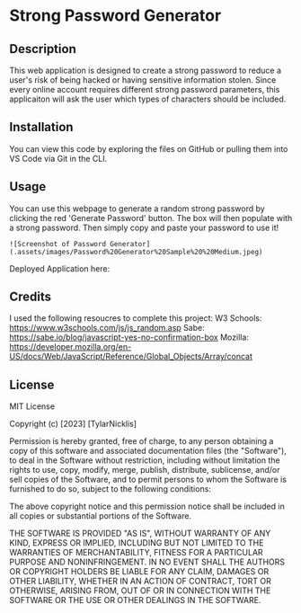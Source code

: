 # Strong Password Generator

## Description
This web application is designed to create a strong password to reduce a user's risk of being hacked or having sensitive information stolen. Since every online account requires different strong password parameters, this applicaiton will ask the user which types of characters should be included. 

## Installation 
You can view this code by exploring the files on GitHub or pulling them into VS Code via Git in the CLI.

## Usage 
You can use this webpage to generate a random strong password by clicking the red 'Generate Password' button. The box will then populate with a strong password. Then simply copy and paste your password to use it! 

    ![Screenshot of Password Generator](.assets/images/Password%20Generator%20Sample%20%20Medium.jpeg)

Deployed Application here: 

## Credits 
I used the following resoucres to complete this project: 
W3 Schools: https://www.w3schools.com/js/js_random.asp
Sabe: https://sabe.io/blog/javascript-yes-no-confirmation-box
Mozilla: https://developer.mozilla.org/en-US/docs/Web/JavaScript/Reference/Global_Objects/Array/concat

## License
MIT License

Copyright (c) [2023] [TylarNicklis]

Permission is hereby granted, free of charge, to any person obtaining a copy of this software and associated documentation files (the "Software"), to deal in the Software without restriction, including without limitation the rights to use, copy, modify, merge, publish, distribute, sublicense, and/or sell copies of the Software, and to permit persons to whom the Software is furnished to do so, subject to the following conditions:

The above copyright notice and this permission notice shall be included in all copies or substantial portions of the Software.

THE SOFTWARE IS PROVIDED "AS IS", WITHOUT WARRANTY OF ANY KIND, EXPRESS OR IMPLIED, INCLUDING BUT NOT LIMITED TO THE WARRANTIES OF MERCHANTABILITY, FITNESS FOR A PARTICULAR PURPOSE AND NONINFRINGEMENT. IN NO EVENT SHALL THE AUTHORS OR COPYRIGHT HOLDERS BE LIABLE FOR ANY CLAIM, DAMAGES OR OTHER LIABILITY, WHETHER IN AN ACTION OF CONTRACT, TORT OR OTHERWISE, ARISING FROM, OUT OF OR IN CONNECTION WITH THE SOFTWARE OR THE USE OR OTHER DEALINGS IN THE SOFTWARE.
